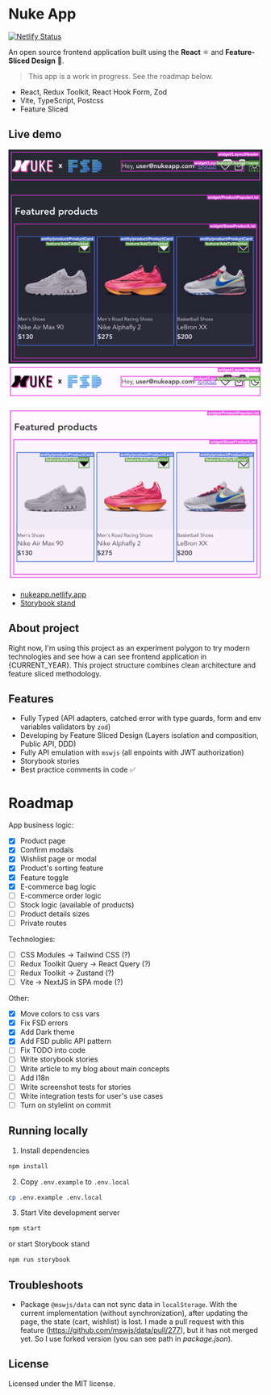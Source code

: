 # Nuke App

[![Netlify Status](https://img.shields.io/netlify/d1054c75-ff07-48af-8017-83083dc30951?style=flat&colorA=000000&colorB=000000)](https://app.netlify.com/sites/nukeapp/deploys)

An open source frontend application built using the **React** ⚛️ and **Feature-Sliced Design** 🍰.

> This app is a work in progress. See the roadmap below.

- React, Redux Toolkit, React Hook Form, Zod
- Vite, TypeScript, Postcss
- Feature Sliced

## Live demo

![](./public/images/preview@dark.png#gh-dark-mode-only)![](./public/images/preview@light.png#gh-light-mode-only)

- [nukeapp.netlify.app](https://nukeapp.netlify.app/)
- [Storybook stand](https://nukeapp-story.netlify.app/)

## About project

Right now, I'm using this project as an experiment polygon to try modern technologies and see how a can see frontend application in {CURRENT_YEAR}. This project structure combines clean architecture and feature sliced methodology.

## Features

- Fully Typed (API adapters, catched error with type guards, form and env variables validators by `zod`)
- Developing by Feature Sliced Design (Layers isolation and composition, Public API, DDD)
- Fully API emulation with `mswjs` (all enpoints with JWT authorization)
- Storybook stories
- Best practice comments in code ✅

# Roadmap

App business logic:

- [x] Product page
- [x] Confirm modals
- [x] Wishlist page or modal
- [x] Product's sorting feature
- [x] Feature toggle
- [x] E-commerce bag logic
- [ ] E-commerce order logic
- [ ] Stock logic (available of products)
- [ ] Product details sizes
- [ ] Private routes

Technologies:

- [ ] CSS Modules → Tailwind CSS (?)
- [ ] Redux Toolkit Query → React Query (?)
- [ ] Redux Toolkit → Zustand (?)
- [ ] Vite → NextJS in SPA mode (?)

Other:

- [x] Move colors to css vars
- [x] Fix FSD errors
- [x] Add Dark theme
- [x] Add FSD public API pattern
- [ ] Fix TODO into code
- [ ] Write storybook stories
- [ ] Write article to my blog about main concepts
- [ ] Add I18n
- [ ] Write screenshot tests for stories
- [ ] Write integration tests for user's use cases
- [ ] Turn on stylelint on commit

## Running locally

1. Install dependencies

```bash
npm install
```

2. Copy `.env.example` to `.env.local`

```bash
cp .env.example .env.local
```

3. Start Vite development server

```bash
npm start
```

or start Storybook stand

```bash
npm run storybook
```

## Troubleshoots

- Package `@mswjs/data` can not sync data in `localStorage`. With the current implementation (without synchronization), after updating the page, the state (cart, wishlist) is lost. I made a pull request with this feature (https://github.com/mswjs/data/pull/277), but it has not merged yet. So I use forked version (you can see path in *package.json*).

## License

Licensed under the MIT license.
